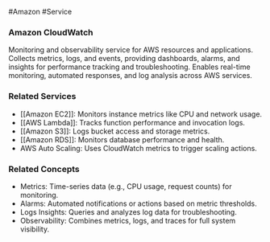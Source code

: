 #Amazon #Service 
### Amazon CloudWatch

Monitoring and observability service for AWS resources and applications. Collects metrics, logs, and events, providing dashboards, alarms, and insights for performance tracking and troubleshooting. Enables real-time monitoring, automated responses, and log analysis across AWS services.

### Related Services

- [[Amazon EC2]]: Monitors instance metrics like CPU and network usage.
- [[AWS Lambda]]: Tracks function performance and invocation logs.
- [[Amazon S3]]: Logs bucket access and storage metrics.
- [[Amazon RDS]]: Monitors database performance and health.
- AWS Auto Scaling: Uses CloudWatch metrics to trigger scaling actions.

### Related Concepts

- Metrics: Time-series data (e.g., CPU usage, request counts) for monitoring.
- Alarms: Automated notifications or actions based on metric thresholds.
- Logs Insights: Queries and analyzes log data for troubleshooting.
- Observability: Combines metrics, logs, and traces for full system visibility.
